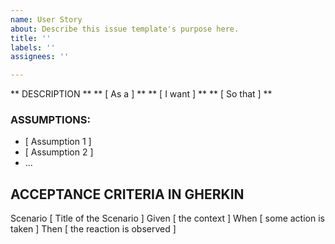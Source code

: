 ```yaml
---
name: User Story
about: Describe this issue template's purpose here.
title: ''
labels: ''
assignees: ''

---
```


** DESCRIPTION **
** [ As a ] **
** [ I want ] **
** [ So that ] **

### **ASSUMPTIONS**:
* [ Assumption 1 ]
* [ Assumption 2 ]
* ...

##  **ACCEPTANCE CRITERIA IN GHERKIN**
Scenario [ Title of the Scenario ]
Given [ the context ]
When [ some action is taken ]
Then [ the reaction is observed ]
